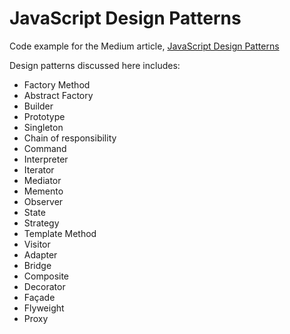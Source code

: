 # JavaScript Design Patterns

Code example for the Medium article, [JavaScript Design Patterns](https://szaranger.medium.com/javascript-design-patterns-creational-9d9105c39e5)

Design patterns discussed here includes:

- Factory Method
- Abstract Factory
- Builder
- Prototype
- Singleton
- Chain of responsibility
- Command
- Interpreter
- Iterator
- Mediator
- Memento
- Observer
- State
- Strategy
- Template Method
- Visitor
- Adapter
- Bridge
- Composite
- Decorator
- Façade
- Flyweight
- Proxy